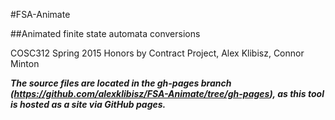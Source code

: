 #FSA-Animate

##Animated finite state automata conversions

COSC312 Spring 2015 Honors by Contract Project, Alex Klibisz, Connor Minton

***The source files are located in the gh-pages branch (https://github.com/alexklibisz/FSA-Animate/tree/gh-pages), as this tool is hosted as a site via GitHub pages.***
